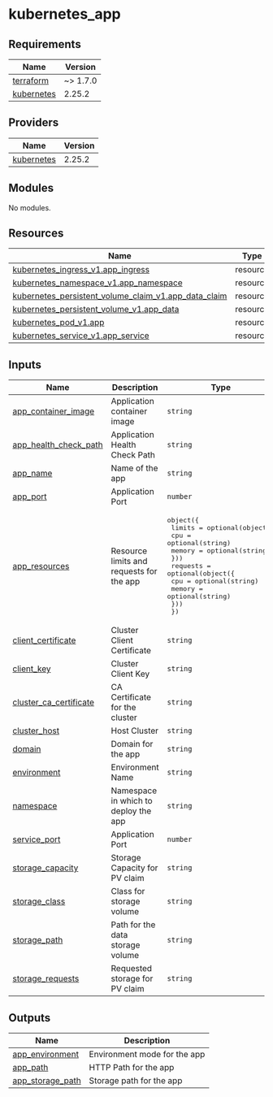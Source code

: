 # kubernetes_app

<!-- BEGINNING OF PRE-COMMIT-TERRAFORM DOCS HOOK -->
## Requirements

| Name | Version |
|------|---------|
| <a name="requirement_terraform"></a> [terraform](#requirement\_terraform) | ~> 1.7.0 |
| <a name="requirement_kubernetes"></a> [kubernetes](#requirement\_kubernetes) | 2.25.2 |

## Providers

| Name | Version |
|------|---------|
| <a name="provider_kubernetes"></a> [kubernetes](#provider\_kubernetes) | 2.25.2 |

## Modules

No modules.

## Resources

| Name | Type |
|------|------|
| [kubernetes_ingress_v1.app_ingress](https://registry.terraform.io/providers/hashicorp/kubernetes/2.25.2/docs/resources/ingress_v1) | resource |
| [kubernetes_namespace_v1.app_namespace](https://registry.terraform.io/providers/hashicorp/kubernetes/2.25.2/docs/resources/namespace_v1) | resource |
| [kubernetes_persistent_volume_claim_v1.app_data_claim](https://registry.terraform.io/providers/hashicorp/kubernetes/2.25.2/docs/resources/persistent_volume_claim_v1) | resource |
| [kubernetes_persistent_volume_v1.app_data](https://registry.terraform.io/providers/hashicorp/kubernetes/2.25.2/docs/resources/persistent_volume_v1) | resource |
| [kubernetes_pod_v1.app](https://registry.terraform.io/providers/hashicorp/kubernetes/2.25.2/docs/resources/pod_v1) | resource |
| [kubernetes_service_v1.app_service](https://registry.terraform.io/providers/hashicorp/kubernetes/2.25.2/docs/resources/service_v1) | resource |

## Inputs

| Name | Description | Type | Default | Required |
|------|-------------|------|---------|:--------:|
| <a name="input_app_container_image"></a> [app\_container\_image](#input\_app\_container\_image) | Application container image | `string` | `"nginx:latest"` | no |
| <a name="input_app_health_check_path"></a> [app\_health\_check\_path](#input\_app\_health\_check\_path) | Application Health Check Path | `string` | `"/"` | no |
| <a name="input_app_name"></a> [app\_name](#input\_app\_name) | Name of the app | `string` | n/a | yes |
| <a name="input_app_port"></a> [app\_port](#input\_app\_port) | Application Port | `number` | `80` | no |
| <a name="input_app_resources"></a> [app\_resources](#input\_app\_resources) | Resource limits and requests for the app | <pre>object({<br>    limits = optional(object({<br>      cpu    = optional(string)<br>      memory = optional(string)<br>    }))<br>    requests = optional(object({<br>      cpu    = optional(string)<br>      memory = optional(string)<br>    }))<br>  })</pre> | `{}` | no |
| <a name="input_client_certificate"></a> [client\_certificate](#input\_client\_certificate) | Cluster Client Certificate | `string` | n/a | yes |
| <a name="input_client_key"></a> [client\_key](#input\_client\_key) | Cluster Client Key | `string` | n/a | yes |
| <a name="input_cluster_ca_certificate"></a> [cluster\_ca\_certificate](#input\_cluster\_ca\_certificate) | CA Certificate for the cluster | `string` | n/a | yes |
| <a name="input_cluster_host"></a> [cluster\_host](#input\_cluster\_host) | Host Cluster | `string` | n/a | yes |
| <a name="input_domain"></a> [domain](#input\_domain) | Domain for the app | `string` | n/a | yes |
| <a name="input_environment"></a> [environment](#input\_environment) | Environment Name | `string` | n/a | yes |
| <a name="input_namespace"></a> [namespace](#input\_namespace) | Namespace in which to deploy the app | `string` | n/a | yes |
| <a name="input_service_port"></a> [service\_port](#input\_service\_port) | Application Port | `number` | `80` | no |
| <a name="input_storage_capacity"></a> [storage\_capacity](#input\_storage\_capacity) | Storage Capacity for PV claim | `string` | `"10Gi"` | no |
| <a name="input_storage_class"></a> [storage\_class](#input\_storage\_class) | Class for storage volume | `string` | `"standard"` | no |
| <a name="input_storage_path"></a> [storage\_path](#input\_storage\_path) | Path for the data storage volume | `string` | `"/data"` | no |
| <a name="input_storage_requests"></a> [storage\_requests](#input\_storage\_requests) | Requested storage for PV claim | `string` | `"5Gi"` | no |

## Outputs

| Name | Description |
|------|-------------|
| <a name="output_app_environment"></a> [app\_environment](#output\_app\_environment) | Environment mode for the app |
| <a name="output_app_path"></a> [app\_path](#output\_app\_path) | HTTP Path for the app |
| <a name="output_app_storage_path"></a> [app\_storage\_path](#output\_app\_storage\_path) | Storage path for the app |
<!-- END OF PRE-COMMIT-TERRAFORM DOCS HOOK -->
